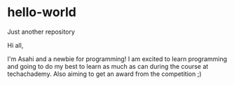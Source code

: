 # hello-world
Just another repository

Hi all,

I'm Asahi and a newbie for programming! I am excited to learn programming and going to do my best to learn as much as can during the course at techachademy. Also aiming to get an award from the competition ;)
